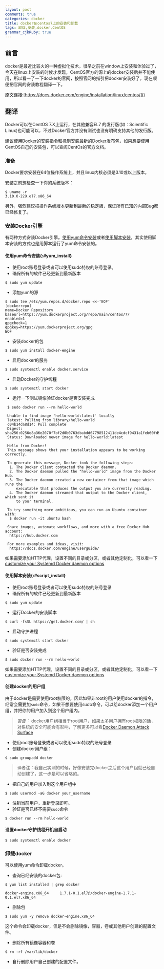 ```yaml
---
layout: post
comments: true
categories: docker
title: docker在centos7上的安装和卸载
tags: 卸载,安装,docker,CentOS
grammar_cjkRuby: true
---
```


## 前言

docker是最近比较火的一种虚拟化技术，很早之前在window上安装和体验过了，今天在linux上安装的时候才发现，CentOS官方的源上的docker安装后并不能使用，所以看一了一下docker的官网，按照官网的指引把docker安装好了，现在顺便把官网的安装教程翻译一下。

原文连接:[https://docs.docker.com/engine/installation/linux/centos/]()

## 翻译

Docker可以在CentOS 7.X上运行，在其他兼容EL7 的发行版(如：Scientific Linux)也可能可以，不过Docker官方并没有测试也没有明确支持其他的发行版。

建议使用Docker的安装指令和机制安装最新的Docker发布包，如果想要使用CentOS自己的安装包，可以查阅CentOs的官方文档。

### 准备

Docker要求安装在64位操作系统上，并且linux内核必须是3.10或以上版本。

安装之前想检查一下你的系统版本：

```
$ uname -r
3.10.0-229.el7.x86_64
```

另外，强烈建议把操作系统版本更新到最新的稳定版，保证所有已知的内部Bug都已经修复了。

### 安装Docker引擎

有两种方式安装Docker引擎。[使用yum命令安装](#yum_install)或者[使用脚本安装](#script_install)，其实使用脚本安装的方式也是用脚本运行了yum命令安装的。

#### **使用yum命令安装**{:#yum_install}

* 使用root账号登录或者可以使用sudo特权的账号登录。
* 确保所有的软件已经更新到最新版本

```
$ sudo yum update
```

* 添加yum的源

```
$ sudo tee /etc/yum.repos.d/docker.repo <<-'EOF'
[dockerrepo]
name=Docker Repository
baseurl=https://yum.dockerproject.org/repo/main/centos/7/
enabled=1
gpgcheck=1
gpgkey=https://yum.dockerproject.org/gpg
EOF
```

* 安装docker的包

```
$ sudo yum install docker-engine
```

* 启用docker的服务

```
$ sudo systemctl enable docker.service
```

* 启动Docker的守护线程

```
$ sudo systemctl start docker
```

* 运行一下测试镜像验证docker是否安装完成

```
 $ sudo docker run --rm hello-world

 Unable to find image 'hello-world:latest' locally
 latest: Pulling from library/hello-world
 c04b14da8d14: Pull complete
 Digest: sha256:0256e8a36e2070f7bf2d0b0763dbabdd67798512411de4cdcf9431a1feb60fd9
 Status: Downloaded newer image for hello-world:latest

 Hello from Docker!
 This message shows that your installation appears to be working correctly.

 To generate this message, Docker took the following steps:
  1. The Docker client contacted the Docker daemon.
  2. The Docker daemon pulled the "hello-world" image from the Docker Hub.
  3. The Docker daemon created a new container from that image which runs the
     executable that produces the output you are currently reading.
  4. The Docker daemon streamed that output to the Docker client, which sent it
     to your terminal.

 To try something more ambitious, you can run an Ubuntu container with:
  $ docker run -it ubuntu bash

 Share images, automate workflows, and more with a free Docker Hub account:
  https://hub.docker.com

 For more examples and ideas, visit:
  https://docs.docker.com/engine/userguide/
```

如果需要添加HTTP代理，设置不同的目录或分区，或者其他定制化，可以看一下[customize your Systemd Docker daemon options](https://docs.docker.com/engine/admin/systemd/)

#### **使用脚本安装**{:#script_install}

* 使用root账号登录或者可以使用sudo特权的账号登录
* 确保所有的软件已经更新到最新版本
    
```
$ sudo yum update
```

* 运行Docker的安装脚本

```
$ curl -fsSL https://get.docker.com/ | sh
```

* 启动守护进程

```
$ sudo systemctl start docker
```
    
* 验证是否安装完成

```
$ sudo docker run --rm hello-world
```
    
如果需要添加HTTP代理，设置不同的目录或分区，或者其他定制化，可以看一下[customize your Systemd Docker daemon options](https://docs.docker.com/engine/admin/systemd/)

#### 创建docker的用户组

由于docker是需要使用root权限的，因此如果非root的用户使用docker的指令，经常会需要加`sudo`命令，如果不想要使用sudo命令，可以给docker添加一个用户组，并把你的用户加入到这个用户组内。

> *警告：* docker用户组相当于root用户，如果太多用户拥有root权限的话，对系统的安全可能会有影响，了解更多可以看[Docker Daemon Attack Surface](https://docs.docker.com/engine/security/security/#docker-daemon-attack-surface)

* 使用root账号登录或者可以使用sudo特权的账号登录
* 创建docker用户组：

```
$ sudo groupadd docker
```

> 译者注：我自己实测的时候，好像安装完docker之后这个用户组就已经自动创建了，这一步是可以省略的。

* 把自己的用户加入到这个用户组中

```
$ sudo usermod -aG docker your_username
```
    
* 注销当前用户，重新登录即可。
* 验证是否已经不需要`sudo`命令

```
$ docker run --rm hello-world
```
    
#### 设置docker守护线程开机自启动

```
$ sudo systemctl enable docker
```

### 卸载docker

可以使用yum命令卸载docker。

* 查询已经安装的docker包:

```
$ yum list installed | grep docker

docker-engine.x86_64     1.7.1-0.1.el7@/docker-engine-1.7.1-0.1.el7.x86_64
```

* 删除包

```
$ sudo yum -y remove docker-engine.x86_64
```
    
这个命令会卸载docker，但是不会删除镜像，容器，卷或其他用户创建的配置文件。
    
* 删除所有镜像容器和卷

```
$ rm -rf /var/lib/docker
```

* 自行删除用户自己创建的配置文件。